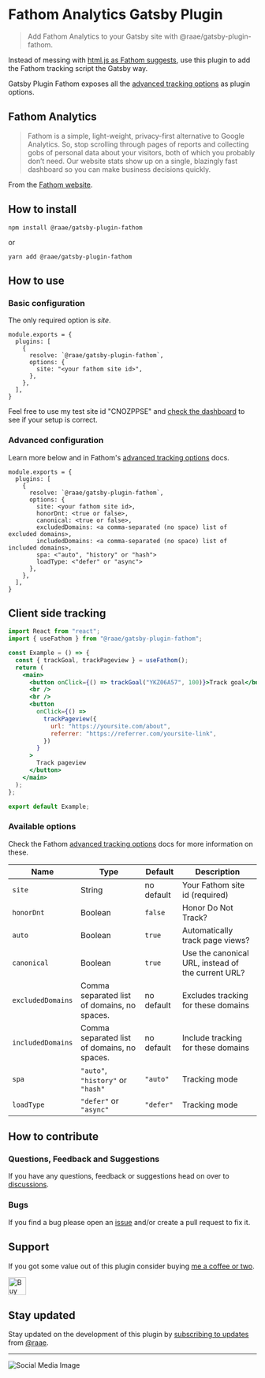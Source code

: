 # Fathom Analytics Gatsby Plugin

> Add Fathom Analytics to your Gatsby site with @raae/gatsby-plugin-fathom.

Instead of messing with [html.js as Fathom suggests](https://usefathom.com/integrations/gatsbyjs), use this plugin to add the Fathom tracking script the Gatsby way.

Gatsby Plugin Fathom exposes all the [advanced tracking options](https://usefathom.com/support/tracking-advanced) as plugin options.

## Fathom Analytics

> Fathom is a simple, light-weight, privacy-first alternative to Google Analytics. So, stop scrolling through pages of reports and collecting gobs of personal data about your visitors, both of which you probably don’t need. Our website stats show up on a single, blazingly fast dashboard so you can make business decisions quickly.

From the [Fathom website](https://usefathom.com/).

## How to install

`npm install @raae/gatsby-plugin-fathom`

or

`yarn add @raae/gatsby-plugin-fathom`

## How to use

### Basic configuration

The only required option is _site_.

```
module.exports = {
  plugins: [
    {
      resolve: `@raae/gatsby-plugin-fathom`,
      options: {
        site: "<your fathom site id>",
      },
    },
  ],
}
```

Feel free to use my test site id "CNOZPPSE" and [check the dashboard](https://app.usefathom.com/share/cnozppse/testing) to see if your setup is correct.

### Advanced configuration

Learn more below and in Fathom's [advanced tracking options](https://usefathom.com/support/tracking-advanced) docs.

```
module.exports = {
  plugins: [
    {
      resolve: `@raae/gatsby-plugin-fathom`,
      options: {
        site: <your fathom site id>,
        honorDnt: <true or false>,
        canonical: <true or false>,
        excludedDomains: <a comma-separated (no space) list of excluded domains>,
        includedDomains: <a comma-separated (no space) list of included domains>,
        spa: <"auto", "history" or "hash">
        loadType: <"defer" or "async">
      },
    },
  ],
}
```

## Client side tracking

```jsx
import React from "react";
import { useFathom } from "@raae/gatsby-plugin-fathom";

const Example = () => {
  const { trackGoal, trackPageview } = useFathom();
  return (
    <main>
      <button onClick={() => trackGoal("YKZ06A57", 100)}>Track goal</button>
      <br />
      <br />
      <button
        onClick={() =>
          trackPageview({
            url: "https://yoursite.com/about",
            referrer: "https://referrer.com/yoursite-link",
          })
        }
      >
        Track pageview
      </button>
    </main>
  );
};

export default Example;
```

### Available options

Check the Fathom [advanced tracking options](https://usefathom.com/support/tracking-advanced) docs for more information on these.

| Name              | Type                                        | Default    | Description                                        |
| ----------------- | ------------------------------------------- | ---------- | -------------------------------------------------- |
| `site`            | String                                      | no default | Your Fathom site id (required)                     |
| `honorDnt`        | Boolean                                     | `false`    | Honor Do Not Track?                                |
| `auto`            | Boolean                                     | `true`     | Automatically track page views?                    |
| `canonical`       | Boolean                                     | `true`     | Use the canonical URL, instead of the current URL? |
| `excludedDomains` | Comma separated list of domains, no spaces. | no default | Excludes tracking for these domains                |
| `includedDomains` | Comma separated list of domains, no spaces. | no default | Include tracking for these domains                 |
| `spa`             | `"auto"`, `"history"` or `"hash"`           | `"auto"`   | Tracking mode                                      |
| `loadType`        | `"defer"` or `"async"`                      | `"defer"`  | Tracking mode                                      |

## How to contribute

### Questions, Feedback and Suggestions

If you have any questions, feedback or suggestions head on over to [discussions](https://github.com/raae/gatsby-plugin-fathom/discussions).

### Bugs

If you find a bug please open an [issue](https://github.com/raae/gatsby-plugin-fathom/issues) and/or create a pull request to fix it.

## Support

If you got some value out of this plugin consider buying [me a coffee or two](https://ko-fi.com/P5P4OZVX).

<a href='https://ko-fi.com/P5P4OZVX' target='_blank'><img height='36' style='border:0px;height:36px;' src='https://cdn.ko-fi.com/cdn/kofi3.png?v=2' border='0' alt='Buy Me a Coffee at ko-fi.com' /></a>

## Stay updated

Stay updated on the development of this plugin by [subscribing to updates](https://email.raae.codes/plugins) from [@raae](https://twitter.com/raae).

---

![Social Media Image](https://repository-images.githubusercontent.com/330470774/c1567600-6f83-11eb-945c-0aeabdde1844)
